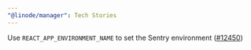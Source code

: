 ```yaml
---
"@linode/manager": Tech Stories
---
```


Use `REACT_APP_ENVIRONMENT_NAME` to set the Sentry environment ([#12450](https://github.com/linode/manager/pull/12450))
